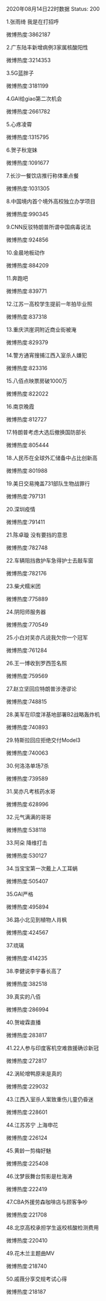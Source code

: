 2020年08月14日22时数据
Status: 200

1.张雨绮 我是在打招呼

微博热度:3862187

2.广东陆丰新增病例3家属核酸阳性

微博热度:3214353

3.5G蓝胖子

微博热度:3181199

4.GAI给giao第二次机会

微博热度:2661782

5.心疼凌霄

微博热度:1315795

6.贺子秋宠妹

微博热度:1091677

7.长沙一餐饮店推行称体重点餐

微博热度:1031305

8.中国境内首个境外高校独立办学项目

微博热度:990345

9.CNN反驳特朗普所谓中国病毒说法

微博热度:924856

10.金晨地板动作

微博热度:884209

11.奔跑吧

微博热度:839771

12.江苏一高校学生提前一年拍毕业照

微博热度:837318

13.重庆洪崖洞附近商业街被淹

微博热度:829379

14.警方通宵搜捕江西入室杀人嫌犯

微博热度:823316

15.八佰点映票房破1000万

微博热度:822022

16.南京晚霞

微博热度:812727

17.特朗普考虑大选后撤换国防部长

微博热度:805444

18.人民币在全球外汇储备中占比创新高

微博热度:801988

19.美日交易掩盖731部队生物战罪行

微博热度:797131

20.深圳疫情

微博热度:791411

21.陈卓璇 没有要挡的意思

微博热度:782748

22.车辆阻挡救护车急得护士去敲车窗

微博热度:782176

23.柴犬糯米团

微博热度:775889

24.阴阳师服务器

微博热度:770549

25.小白对吴亦凡说我欠你一个冠军

微博热度:761284

26.王一博收到罗西签名照

微博热度:759569

27.赵立坚回应特朗普涉港谬论

微博热度:748815

28.美军在印度洋基地部署B2战略轰炸机

微博热度:740893

29.特斯拉回应拒绝交付Model3

微博热度:740063

30.何洛洛单场7杀

微博热度:739589

31.吴亦凡考核药水哥

微博热度:628996

32.元气满满的哥哥

微博热度:538118

33.阿朵 降维打击

微博热度:530127

34.当宝宝第一次戴上人工耳蜗

微博热度:505407

35.GAI严格

微博热度:495894

36.路小北见到植物人肖枫

微博热度:424567

37.琉璃

微博热度:414235

38.李健说李宇春长高了

微博热度:382518

39.真实的八佰

微博热度:286994

40.贺峻霖直播

微博热度:283817

41.22人参与印度客机空难救援确诊新冠

微博热度:272817

42.涡轮增鸭原来是真的

微博热度:229032

43.江西入室杀人案致重伤儿童仍昏迷

微博热度:228601

44.江苏苏宁 上海申花

微博热度:226124

45.黄龄一剪梅好魅

微博热度:225408

46.沈梦辰舞台剪影是杜海涛

微博热度:222419

47.CBA外援劳森咖啡店与顾客争吵

微博热度:221708

48.北京高校承担学生返校核酸检测费用

微博热度:220410

49.花木兰主题曲MV

微博热度:218740

50.戚薇分享交规考试心得

微博热度:218187

